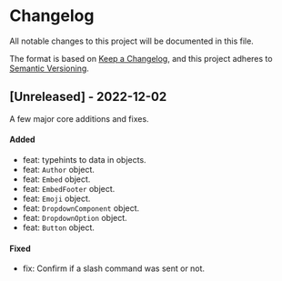# Changelog

All notable changes to this project will be documented in this file.

The format is based on [Keep a Changelog](https://keepachangelog.com/en/1.0.0/),
and this project adheres to [Semantic Versioning](https://semver.org/spec/v2.0.0.html).


## [Unreleased] - 2022-12-02
A few major core additions and fixes.

#### Added
- feat: typehints to data in objects.
- feat: `Author` object.
- feat: `Embed` object.
- feat: `EmbedFooter` object.
- feat: `Emoji` object.
- feat: `DropdownComponent` object.
- feat: `DropdownOption` object.
- feat: `Button` object.

#### Fixed
- fix: Confirm if a slash command was sent or not.
